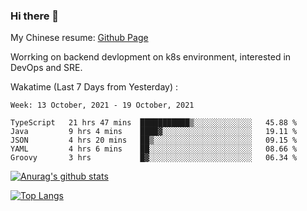 ### Hi there 👋

My Chinese resume: [Github Page](https://spencercjh.github.io/resume/)

Worrking on backend devlopment on k8s environment, interested in DevOps and SRE.

Wakatime (Last 7 Days from Yesterday) :

<!--START_SECTION:waka-->
```text
Week: 13 October, 2021 - 19 October, 2021

TypeScript   21 hrs 47 mins  ███████████▒░░░░░░░░░░░░░   45.88 % 
Java         9 hrs 4 mins    ████▓░░░░░░░░░░░░░░░░░░░░   19.11 % 
JSON         4 hrs 20 mins   ██▒░░░░░░░░░░░░░░░░░░░░░░   09.15 % 
YAML         4 hrs 6 mins    ██░░░░░░░░░░░░░░░░░░░░░░░   08.66 % 
Groovy       3 hrs           █▓░░░░░░░░░░░░░░░░░░░░░░░   06.34 % 
```
<!--END_SECTION:waka-->

[![Anurag's github stats](https://github-readme-stats.vercel.app/api?username=spencercjh&theme=tokyonight&show_icons=true)](https://github.com/anuraghazra/github-readme-stats)

[![Top Langs](https://github-readme-stats.vercel.app/api/top-langs/?username=spencercjh&layout=compact&theme=tokyonight)](https://github.com/anuraghazra/github-readme-stats)
